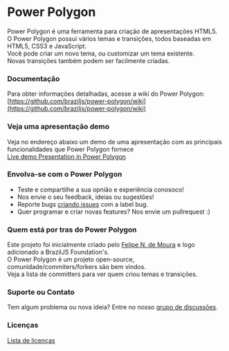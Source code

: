# Power Polygon
Power Polygon é uma ferramenta para criação de apresentações HTML5.  
O Power Polygon possui vários temas e transições, todos baseadas em HTML5, CSS3 e JavaScript.  
Você pode criar um novo tema, ou customizar um tema existente.  
Novas transições também podem ser facilmente criadas.  

### Documentação
Para obter informações detalhadas, acesse a wiki do Power Polygon:
[https://github.com/braziljs/power-polygon/wiki](https://github.com/braziljs/power-polygon/wiki)

### Veja uma apresentação demo
Veja no endereço abaixo um demo de uma apresentação com as principais funcionalidades que Power Polygon fornece  
[Live demo Presentation in Power Polygon](http://felipenmoura.org/talks/meet-ppw/)

### Envolva-se com o Power Polygon
* Teste e compartilhe a sua opnião e experiência conosoco!
* Nos envie o seu feedback, ideias ou sugestões!
* Reporte bugs [criando issues](https://github.com/braziljs/power-polygon/issues?milestone=2&state=open) com a  label bug.
* Quer programar e criar novas features? Nos envie um pullrequest :)

### Quem está por tras do Power Polygon
Este projeto foi inicialmente criado pelo [Felipe N. de Moura](http://felipenmoura.org) e logo adicionado a BrazilJS Foundation's.  
O Power Polygon é um projeto open-source, comunidade/commiters/forkers são bem vindos.  
Veja a lista de committers para ver quem criou temas e transições.

### Suporte ou Contato
Tem algum problema ou nova ideia? Entre no nosso [grupo de discussões](https://groups.google.com/forum/?fromgroups#!forum/braziljs-foundation).

### Licenças
[Lista de licenças](https://github.com/braziljs/power-polygon/tree/master/ppw/_licenses)